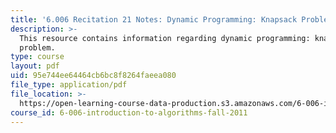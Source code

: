 ```yaml
---
title: '6.006 Recitation 21 Notes: Dynamic Programming: Knapsack Problem'
description: >-
  This resource contains information regarding dynamic programming: knapsack
  problem.
type: course
layout: pdf
uid: 95e744ee64464cb6bc8f8264faeea080
file_type: application/pdf
file_location: >-
  https://open-learning-course-data-production.s3.amazonaws.com/6-006-introduction-to-algorithms-fall-2011/95e744ee64464cb6bc8f8264faeea080_MIT6_006F11_rec21.pdf
course_id: 6-006-introduction-to-algorithms-fall-2011
---
```

